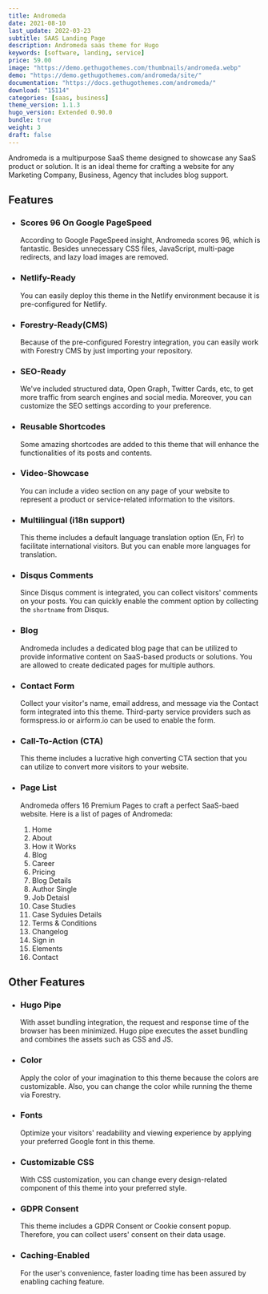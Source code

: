 ```yaml
---
title: Andromeda
date: 2021-08-10
last_update: 2022-03-23
subtitle: SAAS Landing Page
description: Andromeda saas theme for Hugo
keywords: [software, landing, service]
price: 59.00
image: "https://demo.gethugothemes.com/thumbnails/andromeda.webp"
demo: "https://demo.gethugothemes.com/andromeda/site/"
documentation: "https://docs.gethugothemes.com/andromeda/"
download: "15114"
categories: [saas, business]
theme_version: 1.1.3
hugo_version: Extended 0.90.0
bundle: true
weight: 3
draft: false
---
```


Andromeda is a multipurpose SaaS theme designed to showcase any SaaS product or solution. It is an ideal theme for crafting a website for any Marketing Company, Business, Agency that includes blog support.

## Features

- ### Scores 96 On Google PageSpeed

  According to Google PageSpeed insight, Andromeda scores 96, which is fantastic. Besides unnecessary CSS files, JavaScript, multi-page redirects, and lazy load images are removed.

- ### Netlify-Ready

  You can easily deploy this theme in the Netlify environment because it is pre-configured for Netlify.

- ### Forestry-Ready(CMS)

  Because of the pre-configured Forestry integration, you can easily work with Forestry CMS by just importing your repository.

- ### SEO-Ready

  We've included structured data, Open Graph, Twitter Cards, etc, to get more traffic from search engines and social media. Moreover, you can customize the SEO settings according to your preference.

- ### Reusable Shortcodes

  Some amazing shortcodes are added to this theme that will enhance the functionalities of its posts and contents.

- ### Video-Showcase

  You can include a video section on any page of your website to represent a product or service-related information to the visitors.

- ### Multilingual (i18n support)

  This theme includes a default language translation option (En, Fr) to facilitate international visitors. But you can enable more languages for translation.

- ### Disqus Comments

  Since Disqus comment is integrated, you can collect visitors' comments on your posts. You can quickly enable the comment option by collecting the `shortname` from Disqus.

- ### Blog

  Andromeda includes a dedicated blog page that can be utilized to provide informative content on SaaS-based products or solutions. You are allowed to create dedicated pages for multiple authors.

- ### Contact Form

  Collect your visitor's name, email address, and message via the Contact form integrated into this theme. Third-party service providers such as formspress.io or airform.io can be used to enable the form.

- ### Call-To-Action (CTA)

  This theme includes a lucrative high converting CTA section that you can utilize to convert more visitors to your website.

- ### Page List

  Andromeda offers 16 Premium Pages to craft a perfect SaaS-baed website. Here is a list of pages of Andromeda:
  1. Home
  2. About
  3. How it Works
  4. Blog
  5. Career
  6. Pricing
  7. Blog Details
  8. Author Single
  9. Job Detaisl
  10. Case Studies
  11. Case Syduies Details
  12. Terms & Conditions
  13. Changelog
  14. Sign in
  15. Elements
  16. Contact

## Other Features

- ### Hugo Pipe

  With asset bundling integration, the request and response time of the browser has been minimized. Hugo pipe executes the asset bundling and combines the assets such as CSS and JS.

- ### Color

  Apply the color of your imagination to this theme because the colors are customizable. Also, you can change the color while running the theme via Forestry.

- ### Fonts

  Optimize your visitors' readability and viewing experience by applying your preferred Google font in this theme.

- ### Customizable CSS

  With CSS customization, you can change every design-related component of this theme into your preferred style.

- ### GDPR Consent

  This theme includes a GDPR Consent or Cookie consent popup. Therefore, you can collect users' consent on their data usage.

- ### Caching-Enabled

  For the user's convenience, faster loading time has been assured by enabling caching feature.
